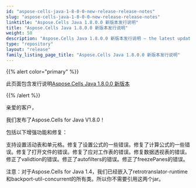 ```yaml
---
id: "aspose-cells-java-1-8-0-0-new-release-release-notes"
slug: "aspose-cells-java-1-8-0-0-new-release-release-notes"
linktitle: "Aspose.Cells Java 1.8.0.0 新版本发行说明"
title: "Aspose.Cells Java 1.8.0.0 新版本发行说明"
weight: 50
description: "Aspose.Cells Java 1.8.0.0 新版本发行说明 – the latest updates and fixes."
type: "repository"
layout: "release"
family_listing_page_title: "Aspose.Cells Java 1.8.0.0 新版本发行说明"
---
```

{{% alert color="primary" %}} 

此页面包含发行说明[Aspose.Cells Java 1.8.0.0 新版本](https://releases.aspose.com/cells/java/new-releases/aspose.cells-java-1.8.0.0-new-release/)

{{% /alert %}} 

亲爱的客户，

我们发布了Aspose.Cells for Java V1.8.0！

包括以下增强功能和修复：

支持设置活动表和单元格。修复了设置公式的一些错误。修复了计算公式的一些错误。修复了打开文件的错误。修复了应对工作表的错误。修复数据透视表的错误。修正了validtion的错误。修正了autofilters的错误。修正了freezePanes的错误。

注意：对于Aspose.Cells for Java 1.4，我们已经嵌入了retrotranslator-runtime和backport-util-concurrent的所有类。所以你不需要引用这两个jar。
